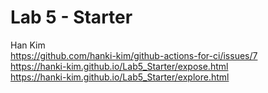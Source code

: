 # Lab 5 - Starter
Han Kim</br>
https://github.com/hanki-kim/github-actions-for-ci/issues/7</br>
https://hanki-kim.github.io/Lab5_Starter/expose.html</br>
https://hanki-kim.github.io/Lab5_Starter/explore.html
